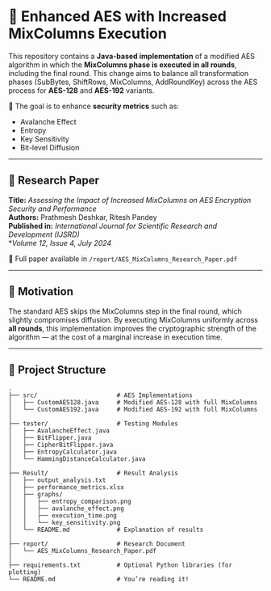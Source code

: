 # 🔐 Enhanced AES with Increased MixColumns Execution

This repository contains a **Java-based implementation** of a modified AES algorithm in which the **MixColumns phase is executed in all rounds**, including the final round. This change aims to balance all transformation phases (SubBytes, ShiftRows, MixColumns, AddRoundKey) across the AES process for **AES-128** and **AES-192** variants.

📌 The goal is to enhance **security metrics** such as:
- Avalanche Effect
- Entropy
- Key Sensitivity
- Bit-level Diffusion

---

## 📄 Research Paper

**Title:** *Assessing the Impact of Increased MixColumns on AES Encryption Security and Performance*  
**Authors:** Prathmesh Deshkar, Ritesh Pandey  
**Published in:** *International Journal for Scientific Research and Development (IJSRD)*  
**Volume 12, Issue 4, July 2024*

📄 Full paper available in `/report/AES_MixColumns_Research_Paper.pdf`

---

## 🧠 Motivation

The standard AES skips the MixColumns step in the final round, which slightly compromises diffusion. By executing MixColumns uniformly across **all rounds**, this implementation improves the cryptographic strength of the algorithm — at the cost of a marginal increase in execution time.

---

## 📁 Project Structure

```plaintext
.
├── src/                      # AES Implementations
│   ├── CustomAES128.java     # Modified AES-128 with full MixColumns
│   └── CustomAES192.java     # Modified AES-192 with full MixColumns
│
├── tester/                   # Testing Modules
│   ├── AvalancheEffect.java
│   ├── BitFlipper.java
│   ├── CipherBitFlipper.java
│   ├── EntropyCalculator.java
│   └── HammingDistanceCalculator.java
│
├── Result/                   # Result Analysis
│   ├── output_analysis.txt
│   ├── performance_metrics.xlsx
│   ├── graphs/
│   │   ├── entropy_comparison.png
│   │   ├── avalanche_effect.png
│   │   ├── execution_time.png
│   │   └── key_sensitivity.png
│   └── README.md             # Explanation of results
│
├── report/                   # Research Document
│   └── AES_MixColumns_Research_Paper.pdf
│
├── requirements.txt          # Optional Python libraries (for plotting)
└── README.md                 # You’re reading it!
